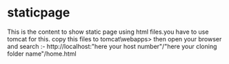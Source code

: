# staticpage
This is the content to show static page using html files.you have to use tomcat for this. copy this files to tomcat\webapps> then open your browser and search :-  http://localhost:"here your host number"/"here your cloning folder name"/home.html
